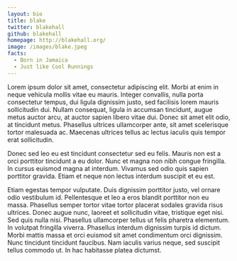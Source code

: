 ```yaml
---
layout: bio
title: blake
twitter: blakehall
github: blakehall
homepage: http://blakehall.org/
image: /images/blake.jpeg
facts: 
  - Born in Jamaica
  - Just like Cool Runnings
---
```

Lorem ipsum dolor sit amet, consectetur adipiscing elit. Morbi at enim in neque vehicula mollis vitae eu mauris. Integer convallis, nulla porta consectetur tempus, dui ligula dignissim justo, sed facilisis lorem mauris sollicitudin dui. Nullam consequat, ligula in accumsan tincidunt, augue metus auctor arcu, at auctor sapien libero vitae dui. Donec sit amet elit odio, at tincidunt metus. Phasellus ultrices ullamcorper ante, sit amet scelerisque tortor malesuada ac. Maecenas ultrices tellus ac lectus iaculis quis tempor erat sollicitudin.

Donec sed leo eu est tincidunt consectetur sed eu felis. Mauris non est a orci porttitor tincidunt a eu dolor. Nunc et magna non nibh congue fringilla. In cursus euismod magna at interdum. Vivamus sed odio quis sapien porttitor gravida. Etiam et neque non lectus interdum suscipit et eu est.

Etiam egestas tempor vulputate. Duis dignissim porttitor justo, vel ornare odio vestibulum id. Pellentesque et leo a eros blandit porttitor non eu massa. Phasellus semper tortor vitae tortor placerat sodales gravida risus ultrices. Donec augue nunc, laoreet et sollicitudin vitae, tristique eget nisi. Sed quis nulla nisi. Phasellus ullamcorper tellus ut felis pharetra elementum. In volutpat fringilla viverra. Phasellus interdum dignissim turpis id dictum. Morbi mattis massa et orci euismod sit amet condimentum orci dignissim. Nunc tincidunt tincidunt faucibus. Nam iaculis varius neque, sed suscipit tellus commodo ut. In hac habitasse platea dictumst.
